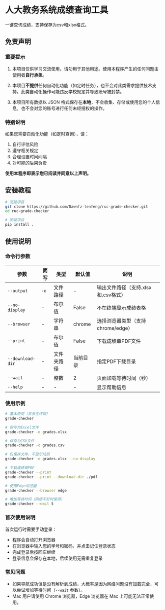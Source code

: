 # 人大教务系统成绩查询工具

一键查询成绩，支持保存为csv和xlsx格式。

## 免责声明

### 重要提示
1. 本项目仅供学习交流使用，请勿用于其他用途。使用本程序产生的任何问题由使用者**自行承担**。

2. 本项目**不提供**任何自动化功能（如定时任务），也不会对此类需求提供技术支持。此类自动化操作可能违反学校规定并导致账号被封禁。

3. 本项目所有数据以 JSON 格式保存在**本地**，不会收集、存储或使用您的个人信息，也不会对您的账号进行任何未经授权的操作。

### 特别说明
如果您需要自动化功能（如定时查询），请：
1. 自行评估风险
2. 遵守相关规定
3. 合理设置时间间隔
4. 对可能的后果负责

**使用本程序即表示您已阅读并同意以上声明。**

## 安装教程

```bash
# 克隆项目
git clone https://github.com/Dawnfz-lenfeng/ruc-grade-checker.git
cd ruc-grade-checker

# 安装项目
pip install .
```

## 使用说明

### 命令行参数

| 参数 | 简写 | 类型 | 默认值 | 说明 |
|------|------|------|--------|------|
| `--output` | `-o` | 文件路径 | - | 输出文件路径（支持.xlsx和.csv格式） |
| `--no-display` | - | 布尔值 | False | 不在终端显示成绩表格 |
| `--browser` | - | 字符串 | chrome | 选择浏览器类型（支持chrome/edge） |
| `--print` | - | 布尔值 | False | 下载成绩单PDF文件 |
| `--download-dir` | - | 文件夹路径 | 当前目录 | 指定PDF下载目录 |
| `--wait` | - | 整数 | 2 | 页面加载等待时间（秒） |
| `--help` | - | - | - | 显示帮助信息 |

### 使用示例

```bash
# 基本使用（显示在终端）
grade-checker

# 保存为Excel文件
grade-checker -o grades.xlsx

# 保存为CSV文件
grade-checker -o grades.csv

# 仅保存文件，不显示成绩
grade-checker -o grades.xlsx --no-display

# 下载成绩单PDF
grade-checker --print
grade-checker --print --download-dir ./pdf

# 使用Edge浏览器
grade-checker --browser edge

# 增加等待时间（网络不好时使用）
grade-checker --wait 5
```

### 首次使用说明

首次运行时需要手动登录：
- 程序会自动打开浏览器
- 在浏览器中输入您的学号和密码，并点击记住登录状态
- 完成登录后按回车继续
- 登录信息会保存在本地，后续使用无需重复登录

### 常见问题
- 如果导航成功但是没有解析到成绩，大概率是因为网络问题没有加载完全，可以尝试增加等待时间（`--wait` 参数）。
- Mac 用户请使用 Chrome 浏览器，Edge 浏览器在 Mac 上可能无法正常使用。
